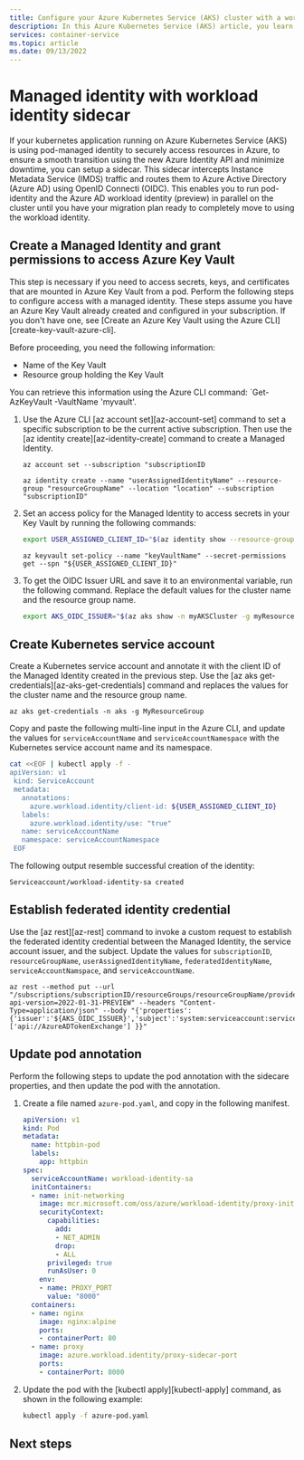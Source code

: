 ```yaml
---
title: Configure your Azure Kubernetes Service (AKS) cluster with a workload identity sidecar
description: In this Azure Kubernetes Service (AKS) article, you learn how to configure your Azure Kubernetes Service pod to authenticate with the workload identity sidecar.
services: container-service
ms.topic: article
ms.date: 09/13/2022
---
```


# Managed identity with workload identity sidecar

If your kubernetes application running on Azure Kubernetes Service (AKS) is using pod-managed identity to securely access resources in Azure, to ensure a smooth transition using the new Azure Identity API and minimize downtime, you can setup a sidecar. This sidecar intercepts Instance Metadata Service (IMDS) traffic and routes them to Azure Active Directory (Azure AD) using OpenID Connecti (OIDC). This enables you to run pod-identity and the Azure AD workload identity (preview) in parallel on the cluster until you have your migration plan ready to completely move to using the workload identity.

## Create a Managed Identity and grant permissions to access Azure Key Vault

This step is necessary if you need to access secrets, keys, and certificates that are mounted in Azure Key Vault from a pod. Perform the following steps to configure access with a managed identity. These steps assume you have an Azure Key Vault already created and configured in your subscription. If you don't have one, see [Create an Azure Key Vault using the Azure CLI][create-key-vault-azure-cli].

Before proceeding, you need the following information:

* Name of the Key Vault
* Resource group holding the Key Vault

You can retrieve this information using the Azure CLI command: `Get-AzKeyVault -VaultName 'myvault'.

1. Use the Azure CLI [az account set][az-account-set] command to set a specific subscription to be the current active subscription. Then use the [az identity create][az-identity-create] command to create a Managed Identity.

    ```azurecli
    az account set --subscription "subscriptionID
    ```

    ```azurecli
    az identity create --name "userAssignedIdentityName" --resource-group "resourceGroupName" --location "location" --subscription "subscriptionID"
    ```

2. Set an access policy for the Managed Identity to access secrets in your Key Vault by running the following commands:

    ```bash
    export USER_ASSIGNED_CLIENT_ID="$(az identity show --resource-group "resourceGroupName" --name "userAssignedIdentityName" --query 'clientId' -otsv)"
    ```

    ```azurecli
    az keyvault set-policy --name "keyVaultName" --secret-permissions get --spn "${USER_ASSIGNED_CLIENT_ID}"
    ```

3. To get the OIDC Issuer URL and save it to an environmental variable, run the following command. Replace the default values for the cluster name and the resource group name.
    
    ```bash
    export AKS_OIDC_ISSUER="$(az aks show -n myAKSCluster -g myResourceGroup --query "oidcIssuerProfile.issuerUrl" -otsv)"
    ```

## Create Kubernetes service account

Create a Kubernetes service account and annotate it with the client ID of the Managed Identity created in the previous step. Use the [az aks get-credentials][az-aks-get-credentials] command and replaces the values for the cluster name and the resource group name.

```azurecli
az aks get-credentials -n aks -g MyResourceGroup
```

Copy and paste the following multi-line input in the Azure CLI, and update the values for `serviceAccountName` and `serviceAccountNamespace` with the Kubernetes service account name and its namespace.

```bash
cat <<EOF | kubectl apply -f -
apiVersion: v1
 kind: ServiceAccount
 metadata:
   annotations:
     azure.workload.identity/client-id: ${USER_ASSIGNED_CLIENT_ID}
   labels:
     azure.workload.identity/use: "true"
   name: serviceAccountName
   namespace: serviceAccountNamespace
 EOF
```

The following output resemble successful creation of the identity:

```output
Serviceaccount/workload-identity-sa created
```

## Establish federated identity credential

Use the [az rest][az-rest] command to invoke a custom request to establish the federated identity credential between the Managed Identity, the service account issuer, and the subject. Update the values for `subscriptionID`, `resourceGroupName`, `userAssignedIdentityName`, `federatedIdentityName`, `serviceAccountNamspace`, and `serviceAccountName`.

```azurecli
az rest --method put --url "/subscriptions/subscriptionID/resourceGroups/resourceGroupName/providers/Microsoft.ManagedIdentity/userAssignedIdentities/userAssignedIdentityName}/federatedIdentityCredentials/$federatedIdentityName?api-version=2022-01-31-PREVIEW" --headers "Content-Type=application/json" --body "{'properties':{'issuer':'${AKS_OIDC_ISSUER}','subject':'system:serviceaccount:serviceAccountNamespace:serviceAccountName','audiences':['api://AzureADTokenExchange'] }}"
```

## Update pod annotation

Perform the following steps to update the pod annotation with the sidecare properties, and then update the pod with the annotation.

1. Create a file named `azure-pod.yaml`, and copy in the following manifest.  

    ```yml
    apiVersion: v1
    kind: Pod
    metadata:
      name: httpbin-pod
      labels:
        app: httpbin
    spec:
      serviceAccountName: workload-identity-sa
      initContainers:
      - name: init-networking
        image: mcr.microsoft.com/oss/azure/workload-identity/proxy-init:v0.13.0
        securityContext:
          capabilities:
            add:
            - NET_ADMIN
            drop:
            - ALL
          privileged: true
          runAsUser: 0
        env:
        - name: PROXY_PORT
          value: "8000"
      containers:
      - name: nginx
        image: nginx:alpine
        ports:
        - containerPort: 80
      - name: proxy
        image: azure.workload.identity/proxy-sidecar-port
        ports:
        - containerPort: 8000
    ```

2. Update the pod with the [kubectl apply][kubectl-apply] command, as shown in the following example:

    ```bash
    kubectl apply -f azure-pod.yaml
    ```

## Next steps